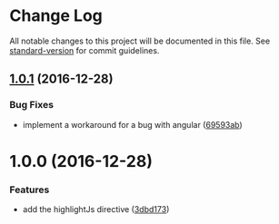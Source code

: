 # Change Log

All notable changes to this project will be documented in this file. See [standard-version](https://github.com/conventional-changelog/standard-version) for commit guidelines.

<a name="1.0.1"></a>
## [1.0.1](https://github.com/mattlewis92/angular-highlight-js/compare/v1.0.0...v1.0.1) (2016-12-28)


### Bug Fixes

* implement a workaround for a bug with angular ([69593ab](https://github.com/mattlewis92/angular-highlight-js/commit/69593ab))



<a name="1.0.0"></a>
# 1.0.0 (2016-12-28)


### Features

* add the highlightJs directive ([3dbd173](https://github.com/mattlewis92/angular-highlight-js/commit/3dbd173))
